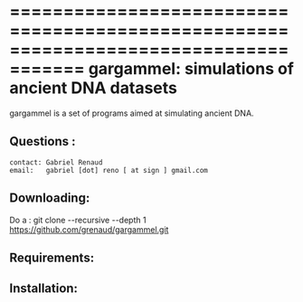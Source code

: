 =====================================================================================
  gargammel: simulations of ancient DNA datasets
=====================================================================================

gargammel is a set of programs aimed at simulating ancient DNA. 



Questions :
-------------------------------------------------------------------------------------
	contact: Gabriel Renaud   
	email:	 gabriel [dot] reno [ at sign ] gmail.com


Downloading:
-------------------------------------------------------------------------------------
Do a :
   git clone --recursive  --depth 1 https://github.com/grenaud/gargammel.git


Requirements:
-------------------------------------------------------------------------------------


Installation:
-------------------------------------------------------------------------------------

